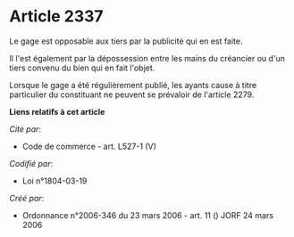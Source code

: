 # Article 2337

Le gage est opposable aux tiers par la publicité qui en est faite.

Il l'est également par la dépossession entre les mains du créancier ou d'un tiers convenu du bien qui en fait l'objet.

Lorsque le gage a été régulièrement publié, les ayants cause à titre particulier du constituant ne peuvent se prévaloir de
l'article 2279.

**Liens relatifs à cet article**

_Cité par_:

  - Code de commerce - art. L527-1 (V)

_Codifié par_:

  - Loi n°1804-03-19

_Créé par_:

  - Ordonnance n°2006-346 du 23 mars 2006 - art. 11 () JORF 24 mars 2006

